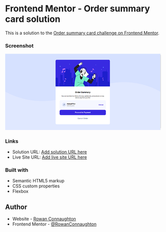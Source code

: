 # Frontend Mentor - Order summary card solution

This is a solution to the [Order summary card challenge on Frontend Mentor](https://www.frontendmentor.io/challenges/order-summary-component-QlPmajDUj). 

### Screenshot

![](/screenshots/desktop.png)



### Links

- Solution URL: [Add solution URL here](https://your-solution-url.com)
- Live Site URL: [Add live site URL here](https://your-live-site-url.com)



### Built with

- Semantic HTML5 markup
- CSS custom properties
- Flexbox



## Author

- Website - [Rowan Connaughton](https://rowanconnaughton.com/)
- Frontend Mentor - [@RowanConnaughton](https://www.frontendmentor.io/profile/RowanConnaughton)